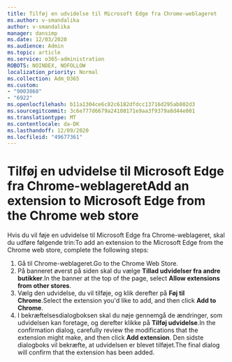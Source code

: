 ```yaml
---
title: Tilføj en udvidelse til Microsoft Edge fra Chrome-weblageret
ms.author: v-smandalika
author: v-smandalika
manager: dansimp
ms.date: 12/03/2020
ms.audience: Admin
ms.topic: article
ms.service: o365-administration
ROBOTS: NOINDEX, NOFOLLOW
localization_priority: Normal
ms.collection: Adm_O365
ms.custom:
- "9003868"
- "6922"
ms.openlocfilehash: b11a1304ce6c82c6182dfdcc13716d295ab802d3
ms.sourcegitcommit: 3c6e777d6679a24108171e9aa3f9379a8d44e001
ms.translationtype: MT
ms.contentlocale: da-DK
ms.lasthandoff: 12/09/2020
ms.locfileid: "49677361"
---
```

# <a name="add-an-extension-to-microsoft-edge-from-the-chrome-web-store"></a><span data-ttu-id="a420d-102">Tilføj en udvidelse til Microsoft Edge fra Chrome-weblageret</span><span class="sxs-lookup"><span data-stu-id="a420d-102">Add an extension to Microsoft Edge from the Chrome web store</span></span>

<span data-ttu-id="a420d-103">Hvis du vil føje en udvidelse til Microsoft Edge fra Chrome-weblageret, skal du udføre følgende trin:</span><span class="sxs-lookup"><span data-stu-id="a420d-103">To add an extension to the Microsoft Edge from the Chrome web store, complete the following steps:</span></span>

1. <span data-ttu-id="a420d-104">Gå til Chrome-weblageret.</span><span class="sxs-lookup"><span data-stu-id="a420d-104">Go to the Chrome Web Store.</span></span>
2. <span data-ttu-id="a420d-105">På banneret øverst på siden skal du vælge **Tillad udvidelser fra andre butikker**.</span><span class="sxs-lookup"><span data-stu-id="a420d-105">In the banner at the top of the page, select **Allow extensions from other stores**.</span></span>
3. <span data-ttu-id="a420d-106">Vælg den udvidelse, du vil tilføje, og klik derefter på **Føj til Chrome**.</span><span class="sxs-lookup"><span data-stu-id="a420d-106">Select the extension you'd like to add, and then click **Add to Chrome**.</span></span>
4. <span data-ttu-id="a420d-107">I bekræftelsesdialogboksen skal du nøje gennemgå de ændringer, som udvidelsen kan foretage, og derefter klikke på **Tilføj udvidelse**.</span><span class="sxs-lookup"><span data-stu-id="a420d-107">In the confirmation dialog, carefully review the modifications that the extension might make, and then click **Add extension**.</span></span>
<span data-ttu-id="a420d-108">Den sidste dialogboks vil bekræfte, at udvidelsen er blevet tilføjet.</span><span class="sxs-lookup"><span data-stu-id="a420d-108">The final dialog will confirm that the extension has been added.</span></span>